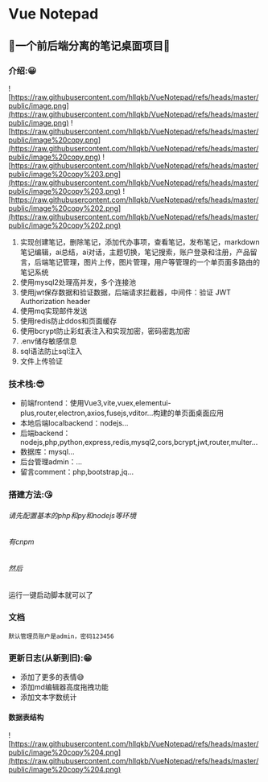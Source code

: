 # Vue Notepad

## 🚀一个前后端分离的笔记桌面项目🚀

### 介绍:😀

![https://raw.githubusercontent.com/hllqkb/VueNotepad/refs/heads/master/public/image.png](https://raw.githubusercontent.com/hllqkb/VueNotepad/refs/heads/master/public/image.png)
![https://raw.githubusercontent.com/hllqkb/VueNotepad/refs/heads/master/public/image%20copy.png](https://raw.githubusercontent.com/hllqkb/VueNotepad/refs/heads/master/public/image%20copy.png)
![https://raw.githubusercontent.com/hllqkb/VueNotepad/refs/heads/master/public/image%20copy%203.png](https://raw.githubusercontent.com/hllqkb/VueNotepad/refs/heads/master/public/image%20copy%203.png)
![https://raw.githubusercontent.com/hllqkb/VueNotepad/refs/heads/master/public/image%20copy%202.png](https://raw.githubusercontent.com/hllqkb/VueNotepad/refs/heads/master/public/image%20copy%202.png)

1. 实现创建笔记，删除笔记，添加代办事项，查看笔记，发布笔记，markdown笔记编辑，ai总结，ai对话，主题切换，笔记搜索，账户登录和注册，产品留言，后端笔记管理，图片上传，图片管理，用户等管理的一个单页面多路由的笔记系统
2. 使用mysql2处理高并发，多个连接池
3. 使用jwt保存数据和验证数据，后端请求拦截器，中间件：验证 JWT Authorization header
4. 使用mq实现邮件发送
5. 使用redis防止ddos和页面缓存
6. 使用bcrypt防止彩虹表注入和实现加密，密码密匙加密
7. .env储存敏感信息
8. sql语法防止sql注入
9. 文件上传验证

### 技术栈:😎

* 前端frontend：使用Vue3,vite,vuex,elementui-plus,router,electron,axios,fusejs,vditor...构建的单页面桌面应用
* 本地后端localbackend：nodejs...
* 后端backend：nodejs,php,python,express,redis,mysql2,cors,bcrypt,jwt,router,multer...
* 数据库：mysql...
* 后台管理admin：...
* 留言comment：php,bootstrap,jq...

### 搭建方法:😘

###### 请先配置基本的php和py和nodejs等环境

###### 有cnpm

###### 然后

运行一键启动脚本就可以了

### 文档

`默认管理员账户是admin，密码123456`

### 更新日志(从新到旧):😁

* 添加了更多的表情😅
* 添加md编辑器高度拖拽功能
* 添加文本字数统计

#### 数据表结构

![https://raw.githubusercontent.com/hllqkb/VueNotepad/refs/heads/master/public/image%20copy%204.png](https://raw.githubusercontent.com/hllqkb/VueNotepad/refs/heads/master/public/image%20copy%204.png)